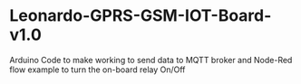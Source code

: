 # Leonardo-GPRS-GSM-IOT-Board-v1.0
Arduino Code to make working to send data to MQTT broker and Node-Red flow example to turn the on-board relay On/Off
